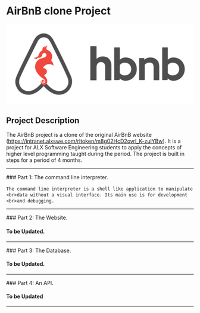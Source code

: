 # AirBnB clone Project


![AirBnB ALX SE Banner](65f4a1dd9c51265f49d0.png)


## Project Description

The AirBnB project is a clone of the original AirBnB website (https://intranet.alxswe.com/rltoken/m8g02HcD2ovrl_K-zulYBw). It is a project for ALX Software Engineering students to apply the concepts of higher level programming taught during the period. The project is built in steps for a period of 4 months.
<hr>
### 	Part 1: The command line interpreter.

	The command line interpreter is a shell like application to manipulate 
	<br>data without a visual interface. Its main use is for development
	<br>and debugging.
<hr>
### 	Part 2: The Website.

####	To be Updated.
<hr>
### 	Part 3: The Database.

####	To be Updated.
<hr>
### 	Part 4: An API.

####	To be Updated
<hr>

